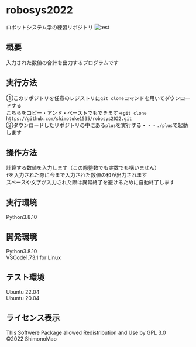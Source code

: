 # robosys2022
ロボットシステム学の練習リポジトリ
![test](https://github.com/shimotuke1535/robosys2022/actions/workflows/test.yml/badge.svg)
## 概要
入力された数値の合計を出力するプログラムです
<br>
## 実行方法
①このリポジトリを任意のレジストリに`git clone`コマンドを用いてダウンロードする
<br>
こちらをコピー・アンド・ペーストでもできます→`git clone https://github.com/shimotuke1535/robosys2022.git`
<br>
②ダウンロードしたリポジトリの中にある`plus`を実行する・・・`./plus`で起動します
<br>
## 操作方法
計算する数値を入力します（この際整数でも実数でも構いません）
<br>
`f`を入力された際に今まで入力された数値の和が出力されます
<br>
スペースや文字が入力された際は異常終了を避けるために自動終了します
<br>
## 実行環境
Python3.8.10
<br>
## 開発環境
Python3.8.10
<br>
VSCode1.73.1 for Linux
<br>
## テスト環境
Ubuntu 22.04
<br>
Ubuntu 20.04
<br>
## ライセンス表示
This Softwere Package allowed Redistribution and Use by GPL 3.0
<br>
©2022 ShimonoMao
